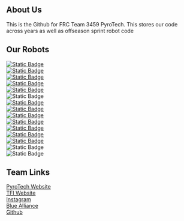 ## About Us 
This is the Github for FRC Team 3459 PyroTech. This stores our code across years as well as offseason sprint robot code <br>


## Our Robots
[![Static Badge](https://img.shields.io/badge/2024-WildFire-red?style=for-the-badge)](https://github.com/RingOfFireOrg/2025Robot) <br> 
[![Static Badge](https://img.shields.io/badge/2024-WildFire-red?style=for-the-badge)](https://github.com/RingOfFireOrg/2024Robot) <br> 
[![Static Badge](https://img.shields.io/badge/2023-FireFly-red?style=for-the-badge)](https://github.com/RingOfFireOrg/2023Robot) <br>
[![Static Badge](https://img.shields.io/badge/2022-Ember-red?style=for-the-badge)](https://github.com/RingOfFireOrg/Vulcan2022) <br>
[![Static Badge](https://img.shields.io/badge/2021-Hephaestus-red?style=for-the-badge)](https://github.com/RingOfFireOrg/2021-INFINITE-RECHARGE) <br>
![Static Badge](https://img.shields.io/badge/2020-Sunburn-gray?style=for-the-badge) <br>
[![Static Badge](https://img.shields.io/badge/2019-Solar_Flare-red?style=for-the-badge)](https://github.com/RingOfFireOrg/solarflare) <br>
[![Static Badge](https://img.shields.io/badge/2018-Fire_Flower-red?style=for-the-badge)](https://github.com/RingOfFireOrg/FRC_2018_Competition) <br>
[![Static Badge](https://img.shields.io/badge/2017-Hidenburg-red?style=for-the-badge)](https://github.com/RingOfFireOrg/FRC_2017_Competition) <br>
[![Static Badge](https://img.shields.io/badge/2016-Trogdor-red?style=for-the-badge)](https://github.com/RingOfFireOrg/frc2016competition) <br>
[![Static Badge](https://img.shields.io/badge/2015-Ash-red?style=for-the-badge)](https://github.com/RingOfFireOrg/PT2015_Robot) <br>
[![Static Badge](https://img.shields.io/badge/2014-Flint-red?style=for-the-badge)](https://github.com/RingOfFireOrg/spitfire) <br>
[![Static Badge](https://img.shields.io/badge/2013-Disco_Inferno-red?style=for-the-badge)](https://github.com/RingOfFireOrg/Mainbot2013) <br>
![Static Badge](https://img.shields.io/badge/2012-SpitFire-gray?style=for-the-badge) <br>
![Static Badge](https://img.shields.io/badge/2011-Phonix-gray?style=for-the-badge) <br>

## Team Links
[PyroTech Website](https://www.pyrotech3459.org/)<br>
[TFI Website](https://theforgeinitiative.org/) <br>
[Instagram](https://www.instagram.com/pyrotech3459/)<br>
[Blue Alliance](https://www.thebluealliance.com/team/3459)<br>
[Github](https://github.com/RingOfFireOrg)<br>


